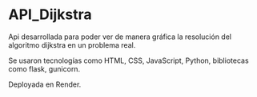 # API_Dijkstra
Api desarrollada para poder ver de manera gráfica la resolución del algoritmo dijkstra en un problema real.

Se usaron tecnologías como HTML, CSS, JavaScript, Python, bibliotecas como flask, gunicorn.

Deployada en Render.



